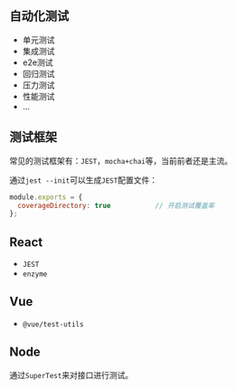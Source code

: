 ## 自动化测试

* 单元测试
* 集成测试
* e2e测试
* 回归测试
* 压力测试
* 性能测试
* ...

## 测试框架

常见的测试框架有：`JEST`，`mocha+chai`等，当前前者还是主流。

通过`jest --init`可以生成`JEST`配置文件：

```js
module.exports = {
  coverageDirectory: true 			// 开启测试覆盖率
};
```

## React

* `JEST`
* `enzyme`

## Vue

* `@vue/test-utils `

## Node

通过`SuperTest`来对接口进行测试。

